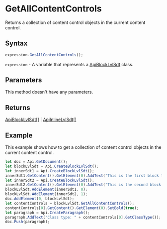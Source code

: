 # GetAllContentControls

Returns a collection of content control objects in the current content control.

## Syntax

```javascript
expression.GetAllContentControls();
```

`expression` - A variable that represents a [ApiBlockLvlSdt](../ApiBlockLvlSdt.md) class.

## Parameters

This method doesn't have any parameters.

## Returns

[ApiBlockLvlSdt[]](../../ApiBlockLvlSdt/ApiBlockLvlSdt.md) | [ApiInlineLvlSdt[]](../../ApiInlineLvlSdt/ApiInlineLvlSdt.md)

## Example

This example shows how to get a collection of content control objects in the current content control.

```javascript
let doc = Api.GetDocument();
let blockLvlSdt = Api.CreateBlockLvlSdt();
let innerSdt1 = Api.CreateBlockLvlSdt();
innerSdt1.GetContent().GetElement(0).AddText("This is the first block text content control.");
let innerSdt2 = Api.CreateBlockLvlSdt();
innerSdt2.GetContent().GetElement(0).AddText("This is the second block text content control.");
blockLvlSdt.AddElement(innerSdt1, 0);
blockLvlSdt.AddElement(innerSdt2, 1);
doc.AddElement(0, blockLvlSdt);
let contentControls = blockLvlSdt.GetAllContentControls();
contentControls[0].GetContent().GetElement(0).SetBold(true);
let paragraph = Api.CreateParagraph();
paragraph.AddText("Class type: " + contentControls[0].GetClassType());
doc.Push(paragraph);
```
